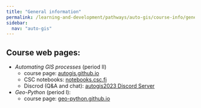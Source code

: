 ```yaml
---
title: "General information"
permalink: /learning-and-development/pathways/auto-gis/course-info/general-information/
sidebar:
  nav: "auto-gis"
---
```



## Course web pages:

- *Automating GIS processes* (period Ⅱ)
    - course page: [autogis.github.io](https://autogis.github.io/)
    - CSC notebooks: [notebooks.csc.fi](https://notebooks.csc.fi/)
    - Discrod (Q&A and chat): [autogis2023 Discord Server](https://discord.com/channels/1141294124633423932/1141294951729213460)
- *Geo-Python* (period Ⅰ):
    - course page: [geo-python.github.io](https://geo-python.github.io/)

